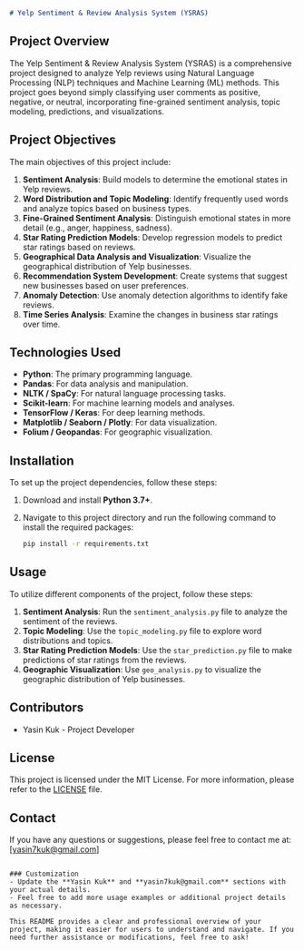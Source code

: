 ```markdown
# Yelp Sentiment & Review Analysis System (YSRAS)
```
## Project Overview
The Yelp Sentiment & Review Analysis System (YSRAS) is a comprehensive project designed to analyze Yelp reviews using Natural Language Processing (NLP) techniques and Machine Learning (ML) methods. This project goes beyond simply classifying user comments as positive, negative, or neutral, incorporating fine-grained sentiment analysis, topic modeling, predictions, and visualizations.

## Project Objectives
The main objectives of this project include:

1. **Sentiment Analysis**: Build models to determine the emotional states in Yelp reviews.
2. **Word Distribution and Topic Modeling**: Identify frequently used words and analyze topics based on business types.
3. **Fine-Grained Sentiment Analysis**: Distinguish emotional states in more detail (e.g., anger, happiness, sadness).
4. **Star Rating Prediction Models**: Develop regression models to predict star ratings based on reviews.
5. **Geographical Data Analysis and Visualization**: Visualize the geographical distribution of Yelp businesses.
6. **Recommendation System Development**: Create systems that suggest new businesses based on user preferences.
7. **Anomaly Detection**: Use anomaly detection algorithms to identify fake reviews.
8. **Time Series Analysis**: Examine the changes in business star ratings over time.

## Technologies Used
- **Python**: The primary programming language.
- **Pandas**: For data analysis and manipulation.
- **NLTK / SpaCy**: For natural language processing tasks.
- **Scikit-learn**: For machine learning models and analyses.
- **TensorFlow / Keras**: For deep learning methods.
- **Matplotlib / Seaborn / Plotly**: For data visualization.
- **Folium / Geopandas**: For geographic visualization.

## Installation
To set up the project dependencies, follow these steps:

1. Download and install **Python 3.7+**.
2. Navigate to this project directory and run the following command to install the required packages:

   ```bash
   pip install -r requirements.txt
   ```

## Usage
To utilize different components of the project, follow these steps:

1. **Sentiment Analysis**: Run the `sentiment_analysis.py` file to analyze the sentiment of the reviews.
2. **Topic Modeling**: Use the `topic_modeling.py` file to explore word distributions and topics.
3. **Star Rating Prediction Models**: Use the `star_prediction.py` file to make predictions of star ratings from the reviews.
4. **Geographic Visualization**: Use `geo_analysis.py` to visualize the geographic distribution of Yelp businesses.

## Contributors
- Yasin Kuk - Project Developer

## License
This project is licensed under the MIT License. For more information, please refer to the [LICENSE](LICENSE) file.

## Contact
If you have any questions or suggestions, please feel free to contact me at: [yasin7kuk@gmail.com]
```

### Customization
- Update the **Yasin Kuk** and **yasin7kuk@gmail.com** sections with your actual details.
- Feel free to add more usage examples or additional project details as necessary.

This README provides a clear and professional overview of your project, making it easier for users to understand and navigate. If you need further assistance or modifications, feel free to ask!